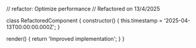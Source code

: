 // refactor: Optimize performance
// Refactored on 13/4/2025

class RefactoredComponent {
  constructor() {
    this.timestamp = '2025-04-13T00:00:00.000Z';
  }

  render() {
    return 'Improved implementation';
  }
}